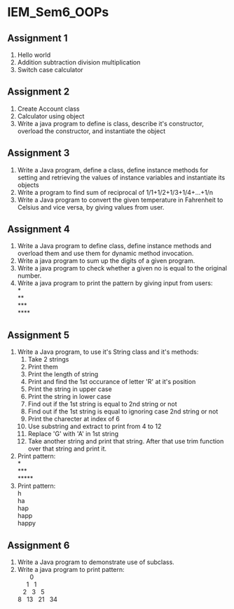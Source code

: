 # IEM_Sem6_OOPs

## Assignment 1
1. Hello world
2. ‎Addition subtraction division multiplication
3. ‎Switch case calculator

## Assignment 2
1. Create Account class
2. Calculator using object
3. Write a java program to define is class, describe it's constructor, overload the constructor, and instantiate the object

## Assignment 3
1. Write a Java program, define a class, define instance methods for setting and retrieving the values of instance variables and instantiate its objects
2. Write a program to find sum of reciprocal of 1/1+1/2+1/3+1/4+…+1/n
3. Write a Java program to convert the given temperature in Fahrenheit to Celsius and vice versa, by giving values from user.

## Assignment 4
1. Write a Java program to define class, define instance methods and overload them and use them for dynamic method invocation.
2. Write a java program to sum up the digits of a given program.
3. Write a java program to check whether a given no is equal to the original number.
4. Write a java program to print the pattern by giving input from users:<br>
&#42;<br>
&#42;&#42;<br>
&#42;&#42;&#42;<br>
&#42;&#42;&#42;&#42;<br>

## Assignment 5
1. Write a Java program, to use it's String class and it's methods:
    1. Take 2 strings
    2. Print them
    3. Print the length of string
    4. Print and find the 1st occurance of letter 'R' at it's position
    5. Print the string in upper case
    6. Print the string in lower case
    7. Find out if the 1st string is equal to 2nd string or not
    8. Find out if the 1st string is equal to ignoring case 2nd string or not
    9. Print the charecter at index of 6
    10. Use substring and extract to print from 4 to 12
    11. Replace 'G' with 'A' in 1st string
    12. Take another string and print that string. After that use trim function over that string and print it.
2. Print pattern:<br>
&#42;<br>
&#42;&#42;&#42;<br>
&#42;&#42;&#42;&#42;&#42;<br>
3. Print pattern:<br>
h<br>
ha<br>
hap<br>
happ<br>
happy<br>

## Assignment 6
1. Write a Java program to demonstrate use of subclass.
2. Write a java program to print pattern:<br>
&nbsp;&nbsp;&nbsp;&nbsp;&nbsp;&nbsp;&nbsp;0<br>
&nbsp;&nbsp;&nbsp;&nbsp;&nbsp;1&nbsp;&nbsp;&nbsp;1<br>
&nbsp;&nbsp;&nbsp;2&nbsp;&nbsp;&nbsp;3&nbsp;&nbsp;&nbsp;5<br>
8&nbsp;&nbsp;&nbsp;13&nbsp;&nbsp;&nbsp;21&nbsp;&nbsp;&nbsp;34<br>
